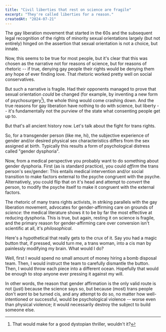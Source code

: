 ```yaml
---
title: "Civil liberties that rest on science are fragile"
excerpt: "They're called liberties for a reason."
createdAt: "2024-07-21"
---
```


The gay liberation movement that started in the 60s and the subsequent legal
recognition of the rights of minority sexual orientations largely (but not
entirely) hinged on the assertion that sexual orientation is not a choice, but
innate.

Now, this seems to be true for most people, but it's clear that this was chosen
as the narrative not for reasons of science, but for reasons of rhetoric -- if
true, denying gay people their rights would be denying them any hope of ever
finding love. That rhetoric worked pretty well on social conservatives.

But such a narrative is fragile. Had their opponents managed to prove that
sexual orientation _could_ be changed (for example, by inventing a new form of
psychosurgery[^thriller]), the whole thing would come crashing down. And the
true reasons for gay liberation have nothing to do with science, but liberty --
it's fundamentally not the purview of the state what consenting people get up
to.

[^thriller]: That would make for a good dystopian thriller, wouldn't it?

But that's all ancient history now. Let's talk about the fight for trans
rights.

So, for a transgender person (like me, hi), the subjective experience of
gender and/or desired physical sex characteristics differs from the sex
assigned at birth. Typically this results a form of psychological distress
called "gender dysphoria".

Now, from a medical perspective you probably want to do something about gender
dysphoria. First (as is standard practice), you could _affirm_ the trans
person's sex/gender: This entails medical intervention and/or social transition
to make factors external to the psyche congruent with the psyche.
Alternatively, you could flip that on it's head and attempt to _convert_ the
person, to modify the psyche itself to make it congruent with the external
factors.

The rhetoric of many trans rights activists, in striking parallels with the gay
liberation movement, advocates for gender-affirming care on grounds of
_science_: the medical literature shows it to be by far the most effective at
reducing dysphoria. This is true, but again, resting it on science is fragile,
and the primary reason for gender-affirming care over conversion isn't
scientific at all, it's *philosophical*.

Here's a hypothetical that really gets to the crux of it. Say you had a magic
button that, if pressed, would turn me, a trans woman, into a cis man by
painlessly modifying my brain. What would I do?

Well, first I would spend no small amount of money hiring a bomb disposal team.
Then, I would instruct the team to carefully dismantle the button. Then, I
would throw each piece into a different ocean. Hopefully that would be enough
to stop anyone ever pressing it against my will.

In other words, the reason that gender affirmation is the only valid route is
not (just) because the science says so, but because (most) trans people don't
_want_ to be turned cis, and any attempt to do so, no matter how
well-intentioned or successful, would be psychological violence -- worse even
than physical violence; it would necessarily destroy the subject to build someone else.
